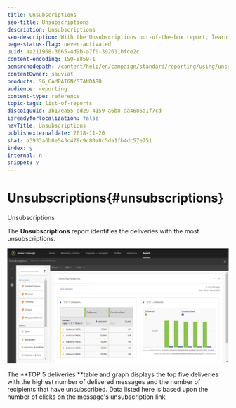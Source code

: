 ```yaml
---
title: Unsubscriptions
seo-title: Unsubscriptions
description: Unsubscriptions
seo-description: With the Unsubscriptions out-of-the-box report, learn how many times customers unsubscribed to your deliveries.
page-status-flag: never-activated
uuid: aa211968-3665-4d9b-a7f0-392611bfce2c
content-encoding: ISO-8859-1
aemsrcnodepath: /content/help/en/campaign/standard/reporting/using/unsubscriptions
contentOwner: sauviat
products: SG_CAMPAIGN/STANDARD
audience: reporting
content-type: reference
topic-tags: list-of-reports
discoiquuid: 3b17ea55-ed29-4159-a6b8-aa4686a1f7cd
isreadyforlocalization: false
navTitle: Unsubscriptions
publishexternaldate: 2018-11-20
sha1: a3933a6b8e543c479c9c80a8c5da1fb4dc57e751
index: y
internal: n
snippet: y
---
```


# Unsubscriptions{#unsubscriptions}

Unsubscriptions

The **Unsubscriptions** report identifies the deliveries with the most unsubscriptions.

![](assets/delivery_reports_unsub.png)

The **TOP 5 deliveries **table and graph displays the top five deliveries with the highest number of delivered messages and the number of recipients that have unsubscribed. Data listed here is based upon the number of clicks on the message's unsubscription link.
